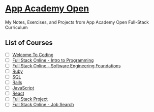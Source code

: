 # [App Academy Open](https://open.appacademy.io/)

My Notes, Exercises, and Projects from App Academy Open Full-Stack Curriculum

## List of Courses

- [ ] [Welcome To Coding](01-welcome-to-coding)
- [ ] [Full Stack Online - Intro to Programming](02-intro-to-programming)
- [ ] [Full Stack Online - Software Engineering Foundations](03-software-engineering-foundations)
- [ ] [Ruby](04-ruby)
- [ ] [SQL](05-sql)
- [ ] [Rails](06-rails)
- [ ] [JavaScript](07-javascript)
- [ ] [React](08-react)
- [ ] [Full Stack Project](09-project)
- [ ] [Full Stack Online - Job Search](10-job-search)